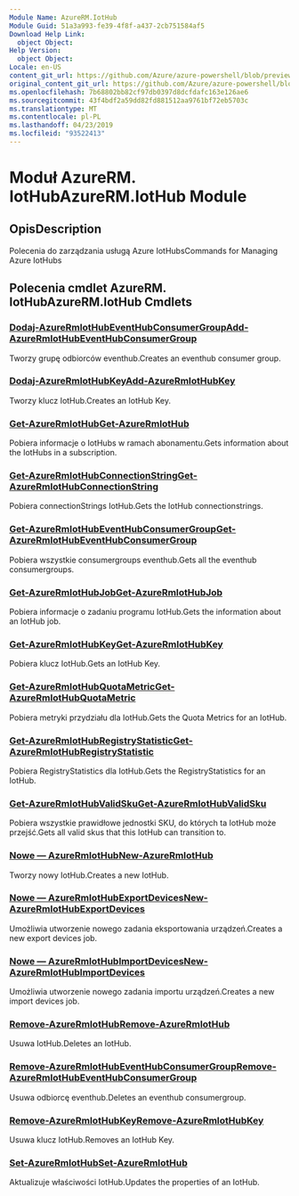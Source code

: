 ```yaml
---
Module Name: AzureRM.IotHub
Module Guid: 51a3a993-fe39-4f8f-a437-2cb751584af5
Download Help Link:
  object Object: 
Help Version:
  object Object: 
Locale: en-US
content_git_url: https://github.com/Azure/azure-powershell/blob/preview/src/ResourceManager/IotHub/Commands.IotHub/help/AzureRM.IotHub.md
original_content_git_url: https://github.com/Azure/azure-powershell/blob/preview/src/ResourceManager/IotHub/Commands.IotHub/help/AzureRM.IotHub.md
ms.openlocfilehash: 7b68802bb82cf97db0397d8dcfdafc163e126ae6
ms.sourcegitcommit: 43f4bdf2a59dd82fd881512aa9761bf72eb5703c
ms.translationtype: MT
ms.contentlocale: pl-PL
ms.lasthandoff: 04/23/2019
ms.locfileid: "93522413"
---
```

# <span data-ttu-id="5719d-101">Moduł AzureRM. IotHub</span><span class="sxs-lookup"><span data-stu-id="5719d-101">AzureRM.IotHub Module</span></span>
## <span data-ttu-id="5719d-102">Opis</span><span class="sxs-lookup"><span data-stu-id="5719d-102">Description</span></span>
<span data-ttu-id="5719d-103">Polecenia do zarządzania usługą Azure IotHubs</span><span class="sxs-lookup"><span data-stu-id="5719d-103">Commands for Managing Azure IotHubs</span></span>

## <span data-ttu-id="5719d-104">Polecenia cmdlet AzureRM. IotHub</span><span class="sxs-lookup"><span data-stu-id="5719d-104">AzureRM.IotHub Cmdlets</span></span>
### [<span data-ttu-id="5719d-105">Dodaj-AzureRmIotHubEventHubConsumerGroup</span><span class="sxs-lookup"><span data-stu-id="5719d-105">Add-AzureRmIotHubEventHubConsumerGroup</span></span>](Add-AzureRmIotHubEventHubConsumerGroup.md)
<span data-ttu-id="5719d-106">Tworzy grupę odbiorców eventhub.</span><span class="sxs-lookup"><span data-stu-id="5719d-106">Creates an eventhub consumer group.</span></span>

### [<span data-ttu-id="5719d-107">Dodaj-AzureRmIotHubKey</span><span class="sxs-lookup"><span data-stu-id="5719d-107">Add-AzureRmIotHubKey</span></span>](Add-AzureRmIotHubKey.md)
<span data-ttu-id="5719d-108">Tworzy klucz IotHub.</span><span class="sxs-lookup"><span data-stu-id="5719d-108">Creates an IotHub Key.</span></span>

### [<span data-ttu-id="5719d-109">Get-AzureRmIotHub</span><span class="sxs-lookup"><span data-stu-id="5719d-109">Get-AzureRmIotHub</span></span>](Get-AzureRmIotHub.md)
<span data-ttu-id="5719d-110">Pobiera informacje o IotHubs w ramach abonamentu.</span><span class="sxs-lookup"><span data-stu-id="5719d-110">Gets information about the IotHubs in a subscription.</span></span>

### [<span data-ttu-id="5719d-111">Get-AzureRmIotHubConnectionString</span><span class="sxs-lookup"><span data-stu-id="5719d-111">Get-AzureRmIotHubConnectionString</span></span>](Get-AzureRmIotHubConnectionString.md)
<span data-ttu-id="5719d-112">Pobiera connectionStrings IotHub.</span><span class="sxs-lookup"><span data-stu-id="5719d-112">Gets the IotHub connectionstrings.</span></span>

### [<span data-ttu-id="5719d-113">Get-AzureRmIotHubEventHubConsumerGroup</span><span class="sxs-lookup"><span data-stu-id="5719d-113">Get-AzureRmIotHubEventHubConsumerGroup</span></span>](Get-AzureRmIotHubEventHubConsumerGroup.md)
<span data-ttu-id="5719d-114">Pobiera wszystkie consumergroups eventhub.</span><span class="sxs-lookup"><span data-stu-id="5719d-114">Gets all the eventhub consumergroups.</span></span>

### [<span data-ttu-id="5719d-115">Get-AzureRmIotHubJob</span><span class="sxs-lookup"><span data-stu-id="5719d-115">Get-AzureRmIotHubJob</span></span>](Get-AzureRmIotHubJob.md)
<span data-ttu-id="5719d-116">Pobiera informacje o zadaniu programu IotHub.</span><span class="sxs-lookup"><span data-stu-id="5719d-116">Gets the information about an IotHub job.</span></span>

### [<span data-ttu-id="5719d-117">Get-AzureRmIotHubKey</span><span class="sxs-lookup"><span data-stu-id="5719d-117">Get-AzureRmIotHubKey</span></span>](Get-AzureRmIotHubKey.md)
<span data-ttu-id="5719d-118">Pobiera klucz IotHub.</span><span class="sxs-lookup"><span data-stu-id="5719d-118">Gets an IotHub Key.</span></span>

### [<span data-ttu-id="5719d-119">Get-AzureRmIotHubQuotaMetric</span><span class="sxs-lookup"><span data-stu-id="5719d-119">Get-AzureRmIotHubQuotaMetric</span></span>](Get-AzureRmIotHubQuotaMetric.md)
<span data-ttu-id="5719d-120">Pobiera metryki przydziału dla IotHub.</span><span class="sxs-lookup"><span data-stu-id="5719d-120">Gets the Quota Metrics for an IotHub.</span></span>

### [<span data-ttu-id="5719d-121">Get-AzureRmIotHubRegistryStatistic</span><span class="sxs-lookup"><span data-stu-id="5719d-121">Get-AzureRmIotHubRegistryStatistic</span></span>](Get-AzureRmIotHubRegistryStatistic.md)
<span data-ttu-id="5719d-122">Pobiera RegistryStatistics dla IotHub.</span><span class="sxs-lookup"><span data-stu-id="5719d-122">Gets the RegistryStatistics for an IotHub.</span></span>

### [<span data-ttu-id="5719d-123">Get-AzureRmIotHubValidSku</span><span class="sxs-lookup"><span data-stu-id="5719d-123">Get-AzureRmIotHubValidSku</span></span>](Get-AzureRmIotHubValidSku.md)
<span data-ttu-id="5719d-124">Pobiera wszystkie prawidłowe jednostki SKU, do których ta IotHub może przejść.</span><span class="sxs-lookup"><span data-stu-id="5719d-124">Gets all valid skus that this IotHub can transition to.</span></span>

### [<span data-ttu-id="5719d-125">Nowe — AzureRmIotHub</span><span class="sxs-lookup"><span data-stu-id="5719d-125">New-AzureRmIotHub</span></span>](New-AzureRmIotHub.md)
<span data-ttu-id="5719d-126">Tworzy nowy IotHub.</span><span class="sxs-lookup"><span data-stu-id="5719d-126">Creates a new IotHub.</span></span>

### [<span data-ttu-id="5719d-127">Nowe — AzureRmIotHubExportDevices</span><span class="sxs-lookup"><span data-stu-id="5719d-127">New-AzureRmIotHubExportDevices</span></span>](New-AzureRmIotHubExportDevices.md)
<span data-ttu-id="5719d-128">Umożliwia utworzenie nowego zadania eksportowania urządzeń.</span><span class="sxs-lookup"><span data-stu-id="5719d-128">Creates a new export devices job.</span></span>

### [<span data-ttu-id="5719d-129">Nowe — AzureRmIotHubImportDevices</span><span class="sxs-lookup"><span data-stu-id="5719d-129">New-AzureRmIotHubImportDevices</span></span>](New-AzureRmIotHubImportDevices.md)
<span data-ttu-id="5719d-130">Umożliwia utworzenie nowego zadania importu urządzeń.</span><span class="sxs-lookup"><span data-stu-id="5719d-130">Creates a new import devices job.</span></span>

### [<span data-ttu-id="5719d-131">Remove-AzureRmIotHub</span><span class="sxs-lookup"><span data-stu-id="5719d-131">Remove-AzureRmIotHub</span></span>](Remove-AzureRmIotHub.md)
<span data-ttu-id="5719d-132">Usuwa IotHub.</span><span class="sxs-lookup"><span data-stu-id="5719d-132">Deletes an IotHub.</span></span>

### [<span data-ttu-id="5719d-133">Remove-AzureRmIotHubEventHubConsumerGroup</span><span class="sxs-lookup"><span data-stu-id="5719d-133">Remove-AzureRmIotHubEventHubConsumerGroup</span></span>](Remove-AzureRmIotHubEventHubConsumerGroup.md)
<span data-ttu-id="5719d-134">Usuwa odbiorcę eventhub.</span><span class="sxs-lookup"><span data-stu-id="5719d-134">Deletes an eventhub consumergroup.</span></span>

### [<span data-ttu-id="5719d-135">Remove-AzureRmIotHubKey</span><span class="sxs-lookup"><span data-stu-id="5719d-135">Remove-AzureRmIotHubKey</span></span>](Remove-AzureRmIotHubKey.md)
<span data-ttu-id="5719d-136">Usuwa klucz IotHub.</span><span class="sxs-lookup"><span data-stu-id="5719d-136">Removes an IotHub Key.</span></span>

### [<span data-ttu-id="5719d-137">Set-AzureRmIotHub</span><span class="sxs-lookup"><span data-stu-id="5719d-137">Set-AzureRmIotHub</span></span>](Set-AzureRmIotHub.md)
<span data-ttu-id="5719d-138">Aktualizuje właściwości IotHub.</span><span class="sxs-lookup"><span data-stu-id="5719d-138">Updates the properties of an IotHub.</span></span>

